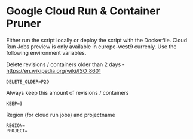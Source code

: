 # Google Cloud Run & Container Pruner

Either run the script locally or deploy the script with the Dockerfile. Cloud Run Jobs preview is only available in europe-west9 currenly. Use the following environment variables.

Delete revisions / containers older than 2 days - https://en.wikipedia.org/wiki/ISO_8601
```
DELETE_OLDER=P2D
```
Always keep this amount of revisions / containers
```
KEEP=3
```
Region (for cloud run jobs) and projectname
```
REGION=
PROJECT=
```